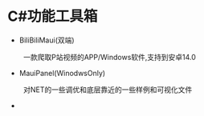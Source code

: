 # C#功能工具箱

- BiliBiliMaui(双端)

        一款爬取P站视频的APP/Windows软件,支持到安卓14.0

- MauiPanel(WinodwsOnly)

        对NET的一些调优和底层靠近的一些样例和可视化文件

- 